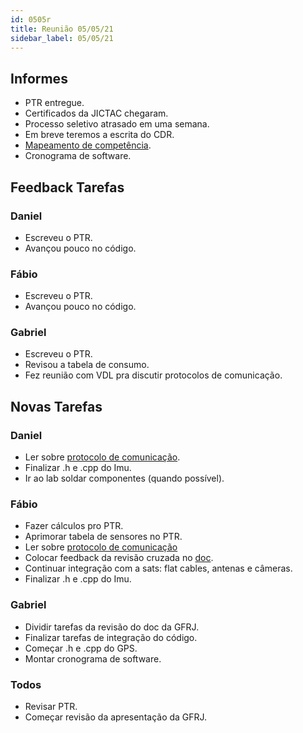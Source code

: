 ```yaml
---
id: 0505r
title: Reunião 05/05/21
sidebar_label: 05/05/21
---
```


## Informes
- PTR entregue.
- Certificados da JICTAC chegaram.
- Processo seletivo atrasado em uma semana.
- Em breve teremos a escrita do CDR.
- [Mapeamento de competência](https://docs.google.com/document/d/1hfo_mHVxiltmtC834pOzL1oZSw39G_M8TIZlMhJkGBM/edit).
- Cronograma de software.

## Feedback Tarefas
### Daniel
- Escreveu o PTR.
- Avançou pouco no código.

### Fábio
- Escreveu o PTR.
- Avançou pouco no código.

### Gabriel
- Escreveu o PTR.
- Revisou a tabela de consumo.
- Fez reunião com VDL pra discutir protocolos de comunicação.

## Novas Tarefas
### Daniel
- Ler sobre [protocolo de comunicação](https://minervarockets.github.io/documentation/docs/reuniao/21/0503i/).
- Finalizar .h e .cpp do Imu.
- Ir ao lab soldar componentes (quando possível).

### Fábio
- Fazer cálculos pro PTR.
- Aprimorar tabela de sensores no PTR. 
- Ler sobre [protocolo de comunicação](https://minervarockets.github.io/documentation/docs/reuniao/21/0503i/)
- Colocar feedback da revisão cruzada no [doc](https://docs.google.com/document/d/1120T_x_scTTLjc2Kdi_0Co5W1KeuWTLnup7tgZw74UU/edit).
- Continuar integração com a sats: flat cables, antenas e câmeras.
- Finalizar .h e .cpp do Imu.

### Gabriel
- Dividir tarefas da revisão do doc da GFRJ.
- Finalizar tarefas de integração do código.
- Começar .h e .cpp do GPS.
- Montar cronograma de software.

### Todos
- Revisar PTR.
- Começar revisão da apresentação da GFRJ.

